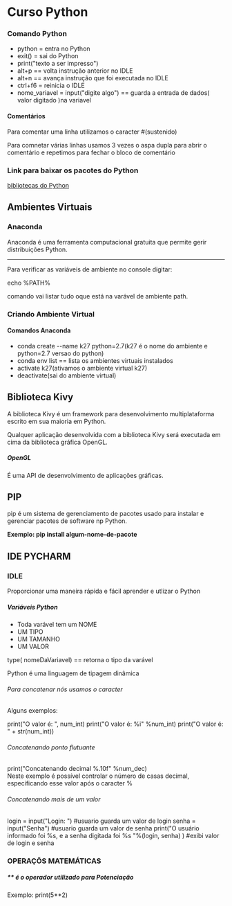<h1>Curso Python</h1>

<h3>Comando Python</h3>
<ul>
	<li>python = entra no Python</li>
	<li>exit() = sai do Python</li>
	<li>print("texto a ser impresso")</li>
	<li>alt+p == volta instrução anterior no IDLE</li>
	<li>alt+n == avança instrução que foi executada no IDLE</li>
	<li>ctrl+f6 = reinicia o IDLE</li>
	<li>nome_variavel = input("digite algo") == guarda a entrada de dados( valor digitado )na variavel </li>
</ul>
<h4>Comentários</h4>
<p>Para comentar uma linha utilizamos o caracter #(sustenido)</p>
<p>Para comnetar várias linhas usamos 3 vezes o aspa dupla para abrir o comentário e repetimos para fechar o bloco de comentário</p>
<h3>Link para baixar os pacotes do Python</h3>
<a href='https://www.lfd.uci.edu/~gohlke/pythonlibs'>bibliotecas do Python</a>
<h2>Ambientes Virtuais</h2>
<h3>Anaconda</h3>
<p>Anaconda é uma ferramenta computacional gratuita que permite gerir distribuições Python.</p>
<hr>

Para verificar as variáveis de ambiente no console digitar:

echo %PATH%

comando vai listar tudo oque está na varável de ambiente path.

<h3>Criando Ambiente Virtual</h3>

<h4>Comandos Anaconda </h4>
<ul>
	<li>conda create --name k27 python=2.7(k27 é o nome do ambiente e python=2.7 versao do python)</li>
	<li>conda env list == lista os ambientes virtuais instalados</li>
	<li>activate k27(ativamos o ambiente virtual k27)</li>
	<li>deactivate(sai do ambiente virtual)</li>
</ul>

<h2>Biblioteca Kivy</h2>
<p>A biblioteca Kivy é um framework para desenvolvimento multiplataforma escrito em sua maioria em Python.</p>
<p>Qualquer aplicação desenvolvida com a biblioteca Kivy será executada em cima da biblioteca gráfica OpenGL.</p>
<h5>OpenGL</h5>
<p>É uma API de desenvolvimento de aplicações gráficas.</p>

<h2>PIP</h2>
<p>pip é um sistema de gerenciamento de pacotes usado para instalar e gerenciar pacotes de software np Python.</p>
<p><strong>Exemplo: pip install algum-nome-de-pacote</strong></p>
<h2>IDE PYCHARM</h2>
<p> </p>
<h3>IDLE</h3>
<p>Proporcionar uma maneira rápida e fácil aprender e utlizar o Python</p>

<h5>Variáveis Python</h5>
<ul>
	<li>Toda varável tem um NOME</li>
	<li>UM TIPO</li>
	<li>UM TAMANHO</li>
	<li>UM VALOR</li>
</ul>
<p> type( nomeDaVariavel) == retorna o tipo da varável</p>
<p>Python é uma linguagem de tipagem dinâmica</p>
<h6>Para concatenar nós usamos o caracter</h6>
<p>Alguns exemplos:<br></p>
print("O valor é: ", num_int)
print("O valor é: %i" %num_int)
print("O valor é: " + str(num_int))

<h6>Concatenando ponto flutuante</h6>
print("Concatenando decimal %.10f" %num_dec)<br>
Neste exemplo é possível controlar o número de casas decimal, especificando esse valor após o caracter %
<h6>Concatenando mais de um valor</h6>
login = input("Login: ") #usuario guarda um valor de login
senha = input("Senha")	  #usuario guarda um valor de senha
print("O usuário informado foi %s, e a senha digitada foi %s "%(login, senha) ) #exibi valor de login e senha
<h3>OPERAÇÕS MATEMÁTICAS</h3>
<h5>** é o operador utilizado para Potenciação</h5>
Exemplo: print(5**2)






